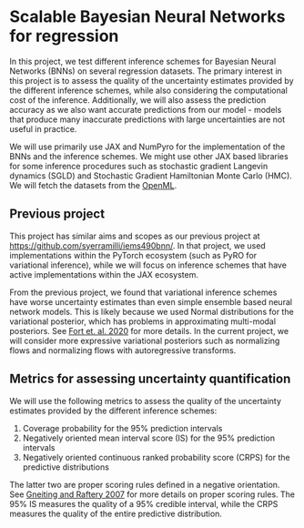 # Scalable Bayesian Neural Networks for regression 

In this project, we test different inference schemes for Bayesian Neural Networks (BNNs) on several regression datasets. The primary interest in this project is to assess the quality of the uncertainty estimates provided by the different inference schemes, while also considering the computational cost of the inference. Additionally, we will also assess the prediction accuracy as we also want accurate predictions from our model - models that produce many inaccurate predictions with large uncertainties are not useful in practice.

We will use primarily use JAX and NumPyro for the implementation of the BNNs and the inference schemes. We might use other JAX based libraries for some inference procedures such as stochastic gradient Langevin dynamics (SGLD) and Stochastic Gradient Hamiltonian Monte Carlo (HMC). We will fetch the datasets from the [OpenML](https://www.openml.org/).

## Previous project
This project has similar aims and scopes as our previous project at https://github.com/syerramilli/iems490bnn/. In that project, we used implementations within the PyTorch ecosystem (such as PyRO for variational inference), while we will focus on inference schemes that have active implementations within the JAX ecosystem. 

From the previous project, we found that variational inference schemes have worse uncertainty estimates than even simple ensemble based neural network models. This is likely because we used Normal distributions for the variational posterior, which has problems in approximating multi-modal posteriors. See [Fort et. al. 2020](https://arxiv.org/abs/1912.02757) for more details. In the current project, we will consider more expressive variational posteriors such as normalizing flows and normalizing flows with autoregressive transforms.

## Metrics for assessing uncertainty quantification

We will use the following metrics to assess the quality of the uncertainty estimates provided by the different inference schemes:

1. Coverage probability for the 95% prediction intervals
2. Negatively oriented mean interval score (IS) for the 95% prediction intervals
3. Negatively oriented continuous ranked probability score (CRPS) for the predictive distributions

The latter two are proper scoring rules defined in a negative orientation. See [Gneiting and Raftery 2007](https://www.stat.washington.edu/raftery/Research/PDF/Gneiting2007jasa.pdf) for more details on proper scoring rules. The 95% IS measures the quality of a 95% credible interval, while the CRPS measures the quality of the entire predictive distribution.